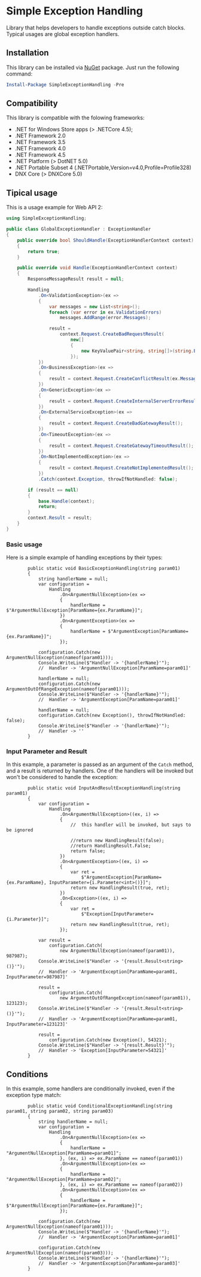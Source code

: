 # Simple Exception Handling
Library that helps developers to handle exceptions outside catch blocks. Typical usages are global exception handlers.

## Installation 
This library can be installed via [NuGet](https://www.nuget.org/packages/SimpleExceptionHandling/) package. Just run the following command:

```powershell
Install-Package SimpleExceptionHandling -Pre
```

## Compatibility

This library is compatible with the folowing frameworks:

* .NET for Windows Store apps (> .NETCore 4.5);
* .NET Framework 2.0
* .NET Framework 3.5
* .NET Framework 4.0
* .NET Framework 4.5
* .NET Platform (> DotNET 5.0)
* .NET Portable Subset 4 (.NETPortable,Version=v4.0,Profile=Profile328)
* DNX Core (> DNXCore 5.0)

## Tipical usage

This is a usage example for Web API 2:

```csharp
using SimpleExceptionHandling;

public class GlobalExceptionHandler : ExceptionHandler
{
	public override bool ShouldHandle(ExceptionHandlerContext context)
	{
		return true;
	}

	public override void Handle(ExceptionHandlerContext context)
	{
		ResponseMessageResult result = null;

		Handling
			.On<ValidationException>(ex =>
			{
				var messages = new List<string>();
				foreach (var error in ex.ValidationErrors)
					messages.AddRange(error.Messages);

				result =
					context.Request.CreateBadRequestResult(
						new[]
						{
							new KeyValuePair<string, string[]>(string.Empty, messages.ToArray())
						});
			})
			.On<BusinessException>(ex =>
			{
				result = context.Request.CreateConflictResult(ex.Message);
			})
			.On<GenericException>(ex =>
			{
				result = context.Request.CreateInternalServerErrorResult(ex.Message);
			})
			.On<ExternalServiceException>(ex =>
			{
				result = context.Request.CreateBadGatewayResult();
			})
			.On<TimeoutException>(ex =>
			{
				result = context.Request.CreateGatewayTimeoutResult();
			})
			.On<NotImplementedException>(ex =>
			{
				result = context.Request.CreateNotImplementedResult();
			})
			.Catch(context.Exception, throwIfNotHandled: false);

		if (result == null)
		{
			base.Handle(context);
			return;
		}
		context.Result = result;
	}
}
```

### Basic usage

Here is a simple example of handling exceptions by their types:

```
        public static void BasicExceptionHandling(string param01)
        {
            string handlerName = null;
            var configuration =
                Handling
                    .On<ArgumentNullException>(ex =>
                    {
                        handlerName = $"ArgumentNullException[ParamName={ex.ParamName}]";
                    })
                    .On<ArgumentException>(ex =>
                    {
                        handlerName = $"ArgumentException[ParamName={ex.ParamName}]";
                    });

            configuration.Catch(new ArgumentNullException(nameof(param01)));
            Console.WriteLine($"Handler -> '{handlerName}'");
            //  Handler -> 'ArgumentNullException[ParamName=param01]'

            handlerName = null;
            configuration.Catch(new ArgumentOutOfRangeException(nameof(param01)));
            Console.WriteLine($"Handler -> '{handlerName}'");
            //  Handler -> 'ArgumentException[ParamName=param01]'

            handlerName = null;
            configuration.Catch(new Exception(), throwIfNotHandled: false);
            Console.WriteLine($"Handler -> '{handlerName}'");
            //  Handler -> ''
        }
```

### Input Parameter and Result

In this example, a parameter is passed as an argument of the `Catch` method, and a result is returned by handlers. One of the handlers will be invoked but won't be considered to handle the exception:

```
        public static void InputAndResultExceptionHandling(string param01)
        {
            var configuration =
                Handling
                    .On<ArgumentNullException>((ex, i) =>
                    {
                        //  this handler will be invoked, but says to be ignored
                        
                        //return new HandlingResult(false);
                        //return HandlingResult.False;
                        return false;
                    })
                    .On<ArgumentException>((ex, i) =>
                    {
                        var ret =
                            $"ArgumentException[ParamName={ex.ParamName}, InputParameter={i.Parameter<int>()}]";
                        return new HandlingResult(true, ret);
                    })
                    .On<Exception>((ex, i) =>
                    {
                        var ret =
                            $"Exception[InputParameter={i.Parameter}]";
                        return new HandlingResult(true, ret);
                    });

            var result = 
                configuration.Catch(
                    new ArgumentNullException(nameof(param01)), 987987);
            Console.WriteLine($"Handler -> '{result.Result<string>()}'");
            //  Handler -> 'ArgumentException[ParamName=param01, InputParameter=987987]'

            result = 
                configuration.Catch(
                    new ArgumentOutOfRangeException(nameof(param01)), 123123);
            Console.WriteLine($"Handler -> '{result.Result<string>()}'");
            //  Handler -> 'ArgumentException[ParamName=param01, InputParameter=123123]'

            result =
                configuration.Catch(new Exception(), 54321);
            Console.WriteLine($"Handler -> '{result.Result}'");
            //  Handler -> 'Exception[InputParameter=54321]'
        }
```

## Conditions

In this example, some handlers are conditionally invoked, even if the exception type match:

```
        public static void ConditionalExceptionHandling(string param01, string param02, string param03)
        {
            string handlerName = null;
            var configuration =
                Handling
                    .On<ArgumentNullException>(ex =>
                    {
                        handlerName = "ArgumentNullException[ParamName=param01]";
                    }, (ex, i) => ex.ParamName == nameof(param01))
                    .On<ArgumentNullException>(ex =>
                    {
                        handlerName = "ArgumentNullException[ParamName=param02]";
                    }, (ex, i) => ex.ParamName == nameof(param02))
                    .On<ArgumentNullException>(ex =>
                    {
                        handlerName = $"ArgumentNullException[ParamName={ex.ParamName}]";
                    });

            configuration.Catch(new ArgumentNullException(nameof(param01)));
            Console.WriteLine($"Handler -> '{handlerName}'");
            //  Handler -> 'ArgumentException[ParamName=param01]'

            configuration.Catch(new ArgumentNullException(nameof(param03)));
            Console.WriteLine($"Handler -> '{handlerName}'");
            //  Handler -> 'ArgumentException[ParamName=param03]'
        }
```
